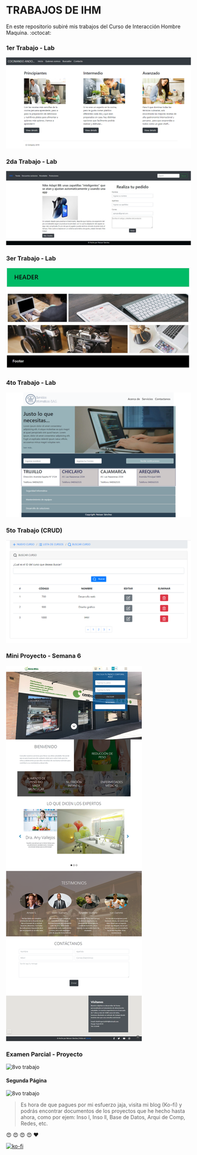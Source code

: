 # TRABAJOS DE IHM

En este repositorio subiré mis trabajos del Curso de Interacción Hombre Maquina. :octocat:

### 1er Trabajo - Lab

![1er trabajo](imagen1.png)

### 2da Trabajo - Lab

![2er trabajo](imagen2.jpeg)

### 3er Trabajo - Lab

![3er trabajo](imagen3.jpeg)

### 4to Trabajo - Lab

![4to trabajo](imagen4.png)

### 5to Trabajo (CRUD)

![5to trabajo](5ta_tarea.PNG)

### Mini Proyecto - Semana 6

![5to trabajo](MiniProyecto.png)

### Examen Parcial - Proyecto

![8vo trabajo](semana8_1)

#### Segunda Página

![8vo trabajo](semana8_2)




> Es hora de que pagues por mi esfuerzo jaja, visita mi blog (Ko-fi) y podrás encontrar documentos de los proyectos que he hecho hasta ahora, como por ejem: Inso l, Inso ll, Base de Datos, Arqui de Comp, Redes, etc.

:heart_eyes: :heart_eyes: :heart_eyes: :heart_eyes: :heart:

[![ko-fi](https://www.ko-fi.com/img/githubbutton_sm.svg)](https://ko-fi.com/C0C01KIR7)




